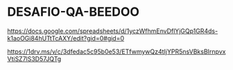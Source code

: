 # DESAFIO-QA-BEEDOO



https://docs.google.com/spreadsheets/d/1yczWfhmEnvDflYjGQp1GR4ds-k1aoOGi84hUTtTcAXY/edit?gid=0#gid=0

https://1drv.ms/v/c/3dfedac5c95b0e53/ETfwmywQz4tIjYPR5nsVBksBIrnpvxVtiSZ7lS3D57JQTg
